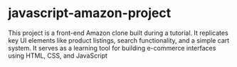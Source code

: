 # javascript-amazon-project
This project is a front-end Amazon clone built during a tutorial. It replicates key UI elements like product listings, search functionality, and a simple cart system. It serves as a learning tool for building e-commerce interfaces using HTML, CSS, and JavaScript
